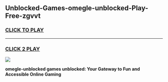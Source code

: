 
## Unblocked-Games-omegle-unblocked-Play-Free-zgvvt
<h3>
<a href="https://premium76.site?title=omegle-unblocked&ref=21A">CLICK TO PLAY</a></h3>
<hr>

<h3>
<a href="https://premium76.site?title=omegle-unblocked&ref=21A">CLICK 2 PLAY</a>
  
</h3>

<a href="https://premium76.site?title=omegle-unblocked&ref=21A"><img src="https://clearcache.store/games.png"></a>


**omegle-unblocked games unblocked: Your Gateway to Fun and Accessible Online Gaming**
